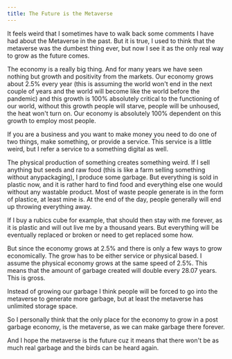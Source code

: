 ```yaml
---
title: The Future is the Metaverse
---
```


It feels weird that I sometimes have to walk back some comments I have had 
about the Metaverse in the past. But it is true, I used to think that the 
metaverse was the dumbest thing ever, but now I see it as the only real way to
grow as the future comes.

The economy is a really big thing. And for many years we have seen nothing but
growth and positivity from the markets. Our economy grows about 2.5% every
year (this is assuming the world won't end in the next couple of years and the 
world will become like the world before the pandemic) and this growth is 100%
absolutely critical to the functioning of our world, without this growth
people will starve, people will be unhoused, the heat won't turn on. Our
economy is absolutely 100% dependent on this growth to employ most people.

If you are a business and you want to make money you need to do one of two
things, make something, or provide a service. This service is a little weird,
but I refer a service to a something digital as well. 

The physical production of something creates something weird. If I sell
anything but seeds and raw food (this is like a farm selling something
without anypackaging), I produce some garbage. But everything is sold in
plastic now, and it is rather hard to find food and everything else one would
without any wastable product. Most of waste people generate is in the form of
plastice, at least mine is. At the end of the day, people generally will end up
throwing everything away. 

If I buy a rubics cube for example, that should then stay with me forever, as
it is plastic and will out live me by a thousand years. But everything will be
eventually replaced or broken or need to get replaced some how. 

But since the economy grows at 2.5% and there is only a few ways to grow
economically. The grow has to be either service or physical based. I assume the
physical economy grows at the same speed of 2.5%. This means that the amount
of garbage created will double every 28.07 years. This is gross.

Instead of growing our garbage I think people will be forced to go into the 
metaverse to generate more garbage, but at least the metaverse has unlimited
storage space.

So I personally think that the only place for the economy to grow in a post
garbage economy, is the metaverse, as we can make garbage there forever.

And I hope the metaverse is the future cuz it means that there won't be as
much real garbage and the birds can be heard again.